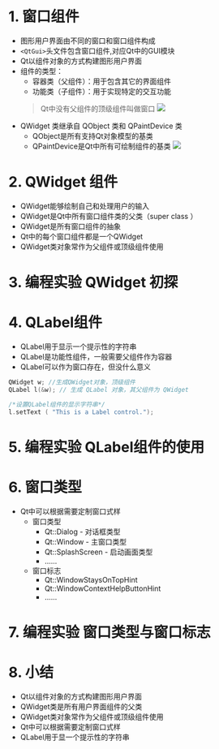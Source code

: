 # 1. 窗口组件
- 图形用户界面由不同的窗口和窗口组件构成
- `<QtGui>`头文件包含窗口组件,对应Qt中的GUI模块
- Qt以组件对象的方式构建图形用户界面
- 组件的类型：
    - 容器类（父组件）：用于包含其它的界面组件
    - 功能类（子组件）：用于实现特定的交互功能
    > Qt中没有父组件的顶级组件叫做窗口
    ![](vx_images/.png)
- QWidget 类继承自 QObject 类和 QPaintDevice 类
    - QObject是所有支持Qt对象模型的基类
    - QPaintDevice是Qt中所有可绘制组件的基类
    ![](vx_images/.png)

# 2. QWidget 组件
- QWidget能够绘制自己和处理用户的输入
- QWidget是Qt中所有窗口组件类的父类（super class ）
- QWidget是所有窗口组件的抽象
- Qt中的每个窗口组件都是一个QWidget
- QWidget类对象常作为父组件或顶级组件使用

# 3. 编程实验 QWidget 初探

# 4. QLabel组件
- QLabel用于显示一个提示性的字符串
- QLabel是功能性组件，一般需要父组件作为容器
- QLabel可以作为窗口存在，但没什么意义

```c
QWidget w; //生成QWidget对象，顶级组件
QLabel l(&w); // 生成 QLabel 对象，其父组件为 QWidget

/*设置QLabel组件的显示字符串*/
l.setText ( "This is a Label control.");
```

# 5. 编程实验 QLabel组件的使用

# 6. 窗口类型
- Qt中可以根据需要定制窗口式样
    - 窗口类型
        - Qt::Dialog - 对话框类型
        - Qt::Window - 主窗口类型
        - Qt::SplashScreen - 启动画面类型
        - ......
    - 窗口标志
        - Qt::WindowStaysOnTopHint
        - Qt::WindowContextHelpButtonHint
        - ......

# 7. 编程实验 窗口类型与窗口标志

# 8. 小结
- Qt以组件对象的方式构建图形用户界面
- QWidget类是所有用户界面组件的父类
- QWidget类对象常作为父组件或顶级组件使用
- Qt中可以根据需要定制窗口式样
- QLabel用于显一个提示性的字符串
